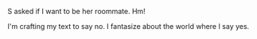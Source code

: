 S asked if I want to be her roommate. Hm!

I'm crafting my text to say no. I fantasize about the world where I say yes.
